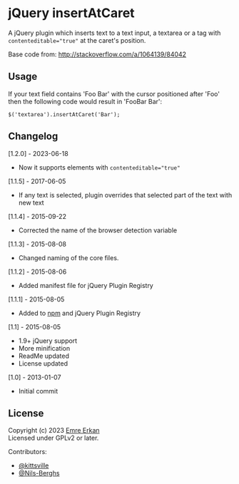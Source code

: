 # jQuery insertAtCaret

A jQuery plugin which inserts text to a text input, a textarea or a tag with 
`contenteditable="true"` at the caret's position.

Base code from: http://stackoverflow.com/a/1064139/84042

## Usage

If your text field contains 'Foo Bar' with the cursor positioned after 'Foo' 
then the following code would result in 'FooBar Bar':

```
$('textarea').insertAtCaret('Bar');
```

## Changelog

[1.2.0] - 2023-06-18

* Now it supports elements with `contenteditable="true"`

[1.1.5] - 2017-06-05

* If any text is selected, plugin overrides that selected part of the text with new text

[1.1.4] - 2015-09-22

* Corrected the name of the browser detection variable

[1.1.3] - 2015-08-08

* Changed naming of the core files.

[1.1.2] - 2015-08-06

* Added manifest file for jQuery Plugin Registry

[1.1.1] - 2015-08-05

* Added to [npm](https://www.npmjs.com/package/insert-at-caret) and jQuery Plugin Registry

[1.1] - 2015-08-05

* 1.9+ jQuery support
* More minification
* ReadMe updated
* License updated

[1.0] - 2013-01-07

* Initial commit

## License

Copyright (c) 2023 [Emre Erkan](http://www.karalamalar.net/)  
Licensed under GPLv2 or later.

Contributors:

- [@kittsville](https://github.com/kittsville)
- [@Nils-Berghs](https://github.com/Nils-Berghs)